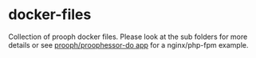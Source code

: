 # docker-files
Collection of prooph docker files. Please look at the sub folders for more details or see 
[prooph/proophessor-do app](https://github.com/prooph/proophessor-do) for a nginx/php-fpm example.
